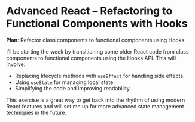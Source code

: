 # Advanced React – Refactoring to Functional Components with Hooks

**Plan**: Refactor class components to functional components using Hooks.

I’ll be starting the week by transitioning some older React code from class components to functional components using the Hooks API. This will involve:

- Replacing lifecycle methods with `useEffect` for handling side effects.
- Using `useState` for managing local state.
- Simplifying the code and improving readability.

This exercise is a great way to get back into the rhythm of using modern React features and will set me up for more advanced state management techniques in the future.
